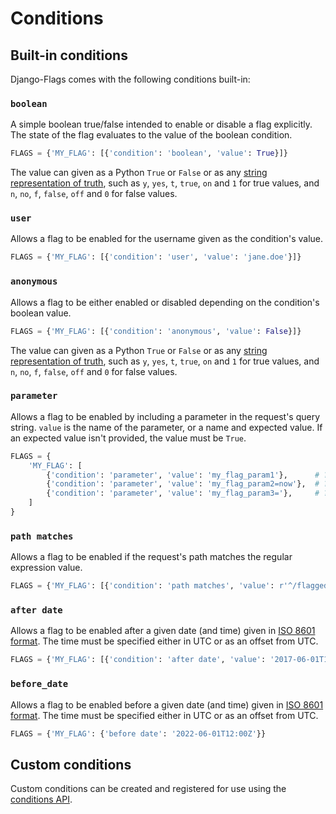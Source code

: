 # Conditions

## Built-in conditions

Django-Flags comes with the following conditions built-in:

### `boolean`

A simple boolean true/false intended to enable or disable a flag explicitly. The state of the flag evaluates to the value of the boolean condition. 


```python
FLAGS = {'MY_FLAG': [{'condition': 'boolean', 'value': True}]}
```

The value can given as a Python `True` or `False` or  as any [string representation of truth](https://docs.python.org/3/distutils/apiref.html#distutils.util.strtobool), such as `y`, `yes`, `t`, `true`, `on` and `1` for true values, and `n`, `no`, `f`, `false`, `off` and `0` for false values.

### `user`

Allows a flag to be enabled for the username given as the condition's value.

```python
FLAGS = {'MY_FLAG': [{'condition': 'user', 'value': 'jane.doe'}]}
```

### `anonymous`

Allows a flag to be either enabled or disabled depending on the condition's boolean value.

```python
FLAGS = {'MY_FLAG': [{'condition': 'anonymous', 'value': False}]}
```

The value can given as a Python `True` or `False` or  as any [string representation of truth](https://docs.python.org/3/distutils/apiref.html#distutils.util.strtobool), such as `y`, `yes`, `t`, `true`, `on` and `1` for true values, and `n`, `no`, `f`, `false`, `off` and `0` for false values.

### `parameter`

Allows a flag to be enabled by including a parameter in the request's query string. `value` is the name of the parameter, or a name and expected value. If an expected value isn't provided, the value must be `True`.

```python
FLAGS = {
    'MY_FLAG': [
        {'condition': 'parameter', 'value': 'my_flag_param1'},      # ?my_flag_param1=true
        {'condition': 'parameter', 'value': 'my_flag_param2=now'},  # ?my_flag_param2=now
        {'condition': 'parameter', 'value': 'my_flag_param3='},     # ?my_flag_param3
    ]
}
```

### `path matches`

Allows a flag to be enabled if the request's path matches the regular expression value.

```python
FLAGS = {'MY_FLAG': [{'condition': 'path matches', 'value': r'^/flagged/path'}]}
```

### `after date`

Allows a flag to be enabled after a given date (and time) given in [ISO 8601 format](https://en.wikipedia.org/wiki/ISO_8601). The time must be specified either in UTC or as an offset from UTC.

```python
FLAGS = {'MY_FLAG': [{'condition': 'after date', 'value': '2017-06-01T12:00Z'}]}
```

### `before_date`

Allows a flag to be enabled before a given date (and time) given in [ISO 8601 format](https://en.wikipedia.org/wiki/ISO_8601). The time must be specified either in UTC or as an offset from UTC.

```python
FLAGS = {'MY_FLAG': {'before date': '2022-06-01T12:00Z'}}
```

## Custom conditions

Custom conditions can be created and registered for use using the [conditions API](../api/conditions).
